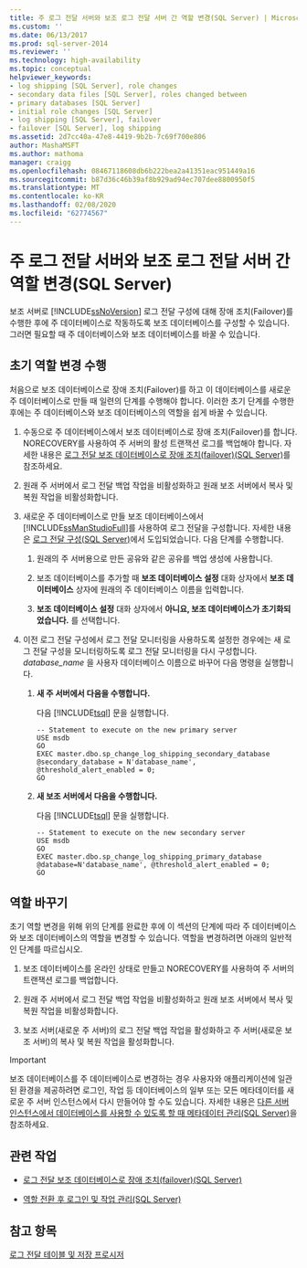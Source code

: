 ```yaml
---
title: 주 로그 전달 서버와 보조 로그 전달 서버 간 역할 변경(SQL Server) | Microsoft Docs
ms.custom: ''
ms.date: 06/13/2017
ms.prod: sql-server-2014
ms.reviewer: ''
ms.technology: high-availability
ms.topic: conceptual
helpviewer_keywords:
- log shipping [SQL Server], role changes
- secondary data files [SQL Server], roles changed between
- primary databases [SQL Server]
- initial role changes [SQL Server]
- log shipping [SQL Server], failover
- failover [SQL Server], log shipping
ms.assetid: 2d7cc40a-47e8-4419-9b2b-7c69f700e806
author: MashaMSFT
ms.author: mathoma
manager: craigg
ms.openlocfilehash: 08467118608db6b222bea2a41351eac951449a16
ms.sourcegitcommit: b87d36c46b39af8b929ad94ec707dee8800950f5
ms.translationtype: MT
ms.contentlocale: ko-KR
ms.lasthandoff: 02/08/2020
ms.locfileid: "62774567"
---
```

# <a name="change-roles-between-primary-and-secondary-log-shipping-servers-sql-server"></a>주 로그 전달 서버와 보조 로그 전달 서버 간 역할 변경(SQL Server)
  보조 서버로 [!INCLUDE[ssNoVersion](../../includes/ssnoversion-md.md)] 로그 전달 구성에 대해 장애 조치(Failover)를 수행한 후에 주 데이터베이스로 작동하도록 보조 데이터베이스를 구성할 수 있습니다. 그러면 필요할 때 주 데이터베이스와 보조 데이터베이스를 바꿀 수 있습니다.  
  
## <a name="performing-the-initial-role-change"></a>초기 역할 변경 수행  
 처음으로 보조 데이터베이스로 장애 조치(Failover)를 하고 이 데이터베이스를 새로운 주 데이터베이스로 만들 때 일련의 단계를 수행해야 합니다. 이러한 초기 단계를 수행한 후에는 주 데이터베이스와 보조 데이터베이스의 역할을 쉽게 바꿀 수 있습니다.  
  
1.  수동으로 주 데이터베이스에서 보조 데이터베이스로 장애 조치(Failover)를 합니다. NORECOVERY를 사용하여 주 서버의 활성 트랜잭션 로그를 백업해야 합니다. 자세한 내용은 [로그 전달 보조 데이터베이스로 장애 조치(failover)&#40;SQL Server&#41;](fail-over-to-a-log-shipping-secondary-sql-server.md)를 참조하세요.  
  
2.  원래 주 서버에서 로그 전달 백업 작업을 비활성화하고 원래 보조 서버에서 복사 및 복원 작업을 비활성화합니다.  
  
3.  새로운 주 데이터베이스로 만들 보조 데이터베이스에서 [!INCLUDE[ssManStudioFull](../../includes/ssmanstudiofull-md.md)]를 사용하여 로그 전달을 구성합니다. 자세한 내용은 [로그 전달 구성&#40;SQL Server&#41;](configure-log-shipping-sql-server.md)에서 도입되었습니다. 다음 단계를 수행합니다.  
  
    1.  원래의 주 서버용으로 만든 공유와 같은 공유를 백업 생성에 사용합니다.  
  
    2.  보조 데이터베이스를 추가할 때 **보조 데이터베이스 설정** 대화 상자에서 **보조 데이터베이스** 상자에 원래의 주 데이터베이스 이름을 입력합니다.  
  
    3.  **보조 데이터베이스 설정** 대화 상자에서 **아니요, 보조 데이터베이스가 초기화되었습니다.** 를 선택합니다.  
  
4.  이전 로그 전달 구성에서 로그 전달 모니터링을 사용하도록 설정한 경우에는 새 로그 전달 구성을 모니터링하도록 로그 전달 모니터링을 다시 구성합니다.  *database_name* 을 사용자 데이터베이스 이름으로 바꾸어 다음 명령을 실행합니다.  
  
    1.  **새 주 서버에서 다음을 수행합니다.**  
  
         다음 [!INCLUDE[tsql](../../includes/tsql-md.md)] 문을 실행합니다.  
  
        ```  
        -- Statement to execute on the new primary server  
        USE msdb  
        GO  
        EXEC master.dbo.sp_change_log_shipping_secondary_database @secondary_database = N'database_name', @threshold_alert_enabled = 0;  
        GO  
        ```  
  
    2.  **새 보조 서버에서 다음을 수행합니다.**  
  
         다음 [!INCLUDE[tsql](../../includes/tsql-md.md)] 문을 실행합니다.  
  
        ```  
        -- Statement to execute on the new secondary server  
        USE msdb  
        GO  
        EXEC master.dbo.sp_change_log_shipping_primary_database @database=N'database_name', @threshold_alert_enabled = 0;  
        GO  
        ```  
  
## <a name="swapping-roles"></a>역할 바꾸기  
 초기 역할 변경을 위해 위의 단계를 완료한 후에 이 섹션의 단계에 따라 주 데이터베이스와 보조 데이터베이스의 역할을 변경할 수 있습니다. 역할을 변경하려면 아래의 일반적인 단계를 따르십시오.  
  
1.  보조 데이터베이스를 온라인 상태로 만들고 NORECOVERY를 사용하여 주 서버의 트랜잭션 로그를 백업합니다.  
  
2.  원래 주 서버에서 로그 전달 백업 작업을 비활성화하고 원래 보조 서버에서 복사 및 복원 작업을 비활성화합니다.  
  
3.  보조 서버(새로운 주 서버)의 로그 전달 백업 작업을 활성화하고 주 서버(새로운 보조 서버)의 복사 및 복원 작업을 활성화합니다.  
  
> [!IMPORTANT]  
>  보조 데이터베이스를 주 데이터베이스로 변경하는 경우 사용자와 애플리케이션에 일관된 환경을 제공하려면 로그인, 작업 등 데이터베이스의 일부 또는 모든 메타데이터를 새로운 주 서버 인스턴스에서 다시 만들어야 할 수도 있습니다. 자세한 내용은 [다른 서버 인스턴스에서 데이터베이스를 사용할 수 있도록 할 때 메타데이터 관리&#40;SQL Server&#41;](../../relational-databases/databases/manage-metadata-when-making-a-database-available-on-another-server.md)을 참조하세요.  
  
##  <a name="RelatedTasks"></a> 관련 작업  
  
-   [로그 전달 보조 데이터베이스로 장애 조치(failover)&#40;SQL Server&#41;](fail-over-to-a-log-shipping-secondary-sql-server.md)  
  
-   [역할 전환 후 로그인 및 작업 관리&#40;SQL Server&#41;](../../sql-server/failover-clusters/management-of-logins-and-jobs-after-role-switching-sql-server.md)  
  
## <a name="see-also"></a>참고 항목  
 [로그 전달 테이블 및 저장 프로시저](log-shipping-tables-and-stored-procedures.md)  
  
  
